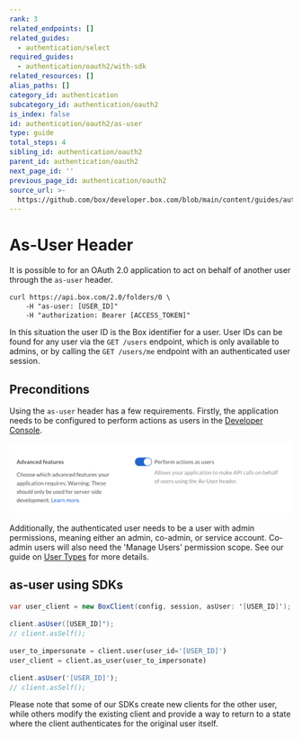 ```yaml
---
rank: 3
related_endpoints: []
related_guides:
  - authentication/select
required_guides:
  - authentication/oauth2/with-sdk
related_resources: []
alias_paths: []
category_id: authentication
subcategory_id: authentication/oauth2
is_index: false
id: authentication/oauth2/as-user
type: guide
total_steps: 4
sibling_id: authentication/oauth2
parent_id: authentication/oauth2
next_page_id: ''
previous_page_id: authentication/oauth2
source_url: >-
  https://github.com/box/developer.box.com/blob/main/content/guides/authentication/oauth2/as-user.md
---
```

# As-User Header

It is possible to for an OAuth 2.0 application to act on behalf of another user
through the `as-user` header.

```curl
curl https://api.box.com/2.0/folders/0 \
    -H "as-user: [USER_ID]"
    -H "authorization: Bearer [ACCESS_TOKEN]"
```

<Message>

In this situation the user ID is the Box identifier for a user. User IDs can be
found for any user via the `GET /users` endpoint, which is only available to
admins, or by calling the `GET /users/me` endpoint with an authenticated user session.

</Message>

## Preconditions

Using the `as-user` header has a few requirements. Firstly, the application
needs to be configured to perform actions as users in the [Developer
Console][devconsole].

<ImageFrame border center>

![Advanced Features](./enable-perform-actions-as-users.png)

</ImageFrame>

Additionally, the authenticated user needs to be a user with admin permissions,
meaning either an admin, co-admin, or service account. Co-admin users will also
need the 'Manage Users' permission scope. See our guide on [User
Types](page://platform/user-types) for more details.

## as-user using SDKs

<Tabs>

<Tab title='.NET'>

```csharp
var user_client = new BoxClient(config, session, asUser: '[USER_ID]');
```

</Tab>

<Tab title='Java'>

```java
client.asUser([USER_ID]");
// client.asSelf();
```

</Tab>

<Tab title='Python'>

```python
user_to_impersonate = client.user(user_id='[USER_ID]')
user_client = client.as_user(user_to_impersonate)
```

</Tab>

<Tab title='Node'>

```js
client.asUser('[USER_ID]');
// client.asSelf();
```

</Tab>

</Tabs>

<Message warning>

Please note that some of our SDKs create new clients for the other user, while
others modify the existing client and provide a way to return to a state where
the client authenticates for the original user itself.

</Message>

[devconsole]: https://app.box.com/developers/console